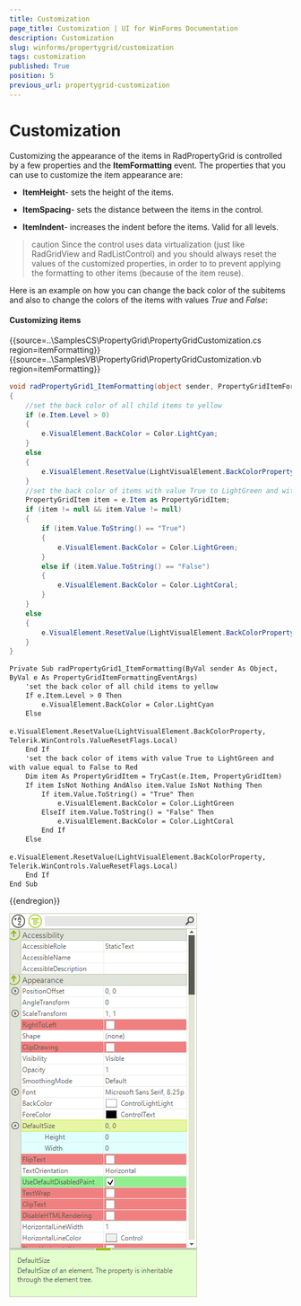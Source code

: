 ```yaml
---
title: Customization
page_title: Customization | UI for WinForms Documentation
description: Customization
slug: winforms/propertygrid/customization
tags: customization
published: True
position: 5
previous_url: propertygrid-customization
---
```


# Customization

Customizing the appearance of the items in RadPropertyGrid is controlled by a few properties and the __ItemFormatting__ event. The properties that you can use to customize the item appearance are:

* __ItemHeight__- sets the height of the items.

* __ItemSpacing__- sets the distance between the items in the control.

* __ItemIndent__- increases the indent before the items. Valid for all levels.

>caution Since the control uses data virtualization (just like RadGridView and RadListControl) and you should always reset the values of the customized properties, in order to to prevent applying the formatting to other items (because of the item reuse).
>

Here is an example on how you can change the back color of the subitems and also to change the colors of the items with values *True* and *False*:

#### Customizing items

{{source=..\SamplesCS\PropertyGrid\PropertyGridCustomization.cs region=itemFormatting}} 
{{source=..\SamplesVB\PropertyGrid\PropertyGridCustomization.vb region=itemFormatting}} 

````C#
void radPropertyGrid1_ItemFormatting(object sender, PropertyGridItemFormattingEventArgs e)
{
    //set the back color of all child items to yellow
    if (e.Item.Level > 0)
    {
        e.VisualElement.BackColor = Color.LightCyan;
    }
    else
    {
        e.VisualElement.ResetValue(LightVisualElement.BackColorProperty, Telerik.WinControls.ValueResetFlags.Local);
    }
    //set the back color of items with value True to LightGreen and with value equal to False to Red
    PropertyGridItem item = e.Item as PropertyGridItem;
    if (item != null && item.Value != null)
    {
        if (item.Value.ToString() == "True")
        {
            e.VisualElement.BackColor = Color.LightGreen;
        }
        else if (item.Value.ToString() == "False")
        {
            e.VisualElement.BackColor = Color.LightCoral;
        }
    }
    else
    {
        e.VisualElement.ResetValue(LightVisualElement.BackColorProperty, Telerik.WinControls.ValueResetFlags.Local);
    }
}

````
````VB.NET
Private Sub radPropertyGrid1_ItemFormatting(ByVal sender As Object, ByVal e As PropertyGridItemFormattingEventArgs)
    'set the back color of all child items to yellow
    If e.Item.Level > 0 Then
        e.VisualElement.BackColor = Color.LightCyan
    Else
        e.VisualElement.ResetValue(LightVisualElement.BackColorProperty, Telerik.WinControls.ValueResetFlags.Local)
    End If
    'set the back color of items with value True to LightGreen and with value equal to False to Red
    Dim item As PropertyGridItem = TryCast(e.Item, PropertyGridItem)
    If item IsNot Nothing AndAlso item.Value IsNot Nothing Then
        If item.Value.ToString() = "True" Then
            e.VisualElement.BackColor = Color.LightGreen
        ElseIf item.Value.ToString() = "False" Then
            e.VisualElement.BackColor = Color.LightCoral
        End If
    Else
        e.VisualElement.ResetValue(LightVisualElement.BackColorProperty, Telerik.WinControls.ValueResetFlags.Local)
    End If
End Sub

````

{{endregion}} 

![propertygrid-customization](images/propertygrid-customization.png)